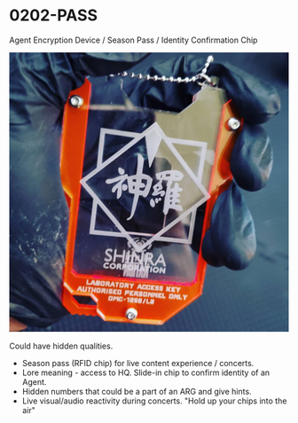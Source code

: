 # 0202-PASS
Agent Encryption Device / Season Pass / Identity Confirmation Chip

![](0202-pass-agent-id-helve-hq.jpg)

Could have hidden qualities.
- Season pass (RFID chip) for live content experience / concerts.
- Lore meaning - access to HQ. Slide-in chip to confirm identity of an Agent.
- Hidden numbers that could be a part of an ARG and give hints.
- Live visual/audio reactivity during concerts. "Hold up your chips into the air"
